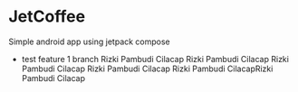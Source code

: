 # JetCoffee

Simple android app using jetpack compose


- test feature 1 branch
Rizki Pambudi
Cilacap
Rizki Pambudi
Cilacap
Rizki Pambudi
Cilacap
Rizki Pambudi
Cilacap
Rizki Pambudi
CilacapRizki Pambudi
Cilacap

